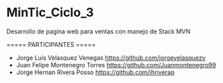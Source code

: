 # MinTic_Ciclo_3

Desarrollo de pagina web para ventas con manejo de Stack MVN

=====	PARTICIPANTES =====

- Jorge Luis Velasquez Venegas https://github.com/jorgevelasquezv
- Juan Felipe Montenegro Torres https://github.com/Juanmontenegro99
- Jorge Hernan Rivera Posso https://github.com/jhriverap